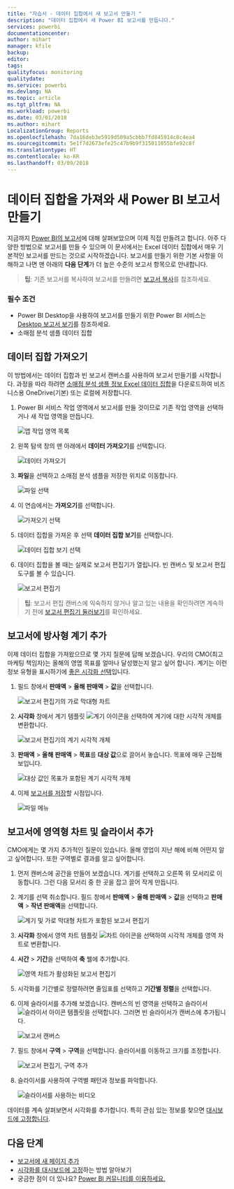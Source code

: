 ```yaml
---
title: "자습서 - 데이터 집합에서 새 보고서 만들기 "
description: "데이터 집합에서 새 Power BI 보고서를 만듭니다."
services: powerbi
documentationcenter: 
author: mihart
manager: kfile
backup: 
editor: 
tags: 
qualityfocus: monitoring
qualitydate: 
ms.service: powerbi
ms.devlang: NA
ms.topic: article
ms.tgt_pltfrm: NA
ms.workload: powerbi
ms.date: 03/01/2018
ms.author: mihart
LocalizationGroup: Reports
ms.openlocfilehash: 7da16deb3e5919d509a5cbbb7fd845914c8c4ea4
ms.sourcegitcommit: 5e1f7d2673efe25c47b9b9f315011055bfe92c8f
ms.translationtype: HT
ms.contentlocale: ko-KR
ms.lasthandoff: 03/09/2018
---
```

# <a name="create-a-new-power-bi-report-by-importing-a-dataset"></a>데이터 집합을 가져와 새 Power BI 보고서 만들기
지금까지 [Power BI의 보고서](service-reports.md)에 대해 살펴보았으며 이제 직접 만들려고 합니다. 아주 다양한 방법으로 보고서를 만들 수 있으며 이 문서에서는 Excel 데이터 집합에서 매우 기본적인 보고서를 만드는 것으로 시작하겠습니다. 보고서를 만들기 위한 기본 사항을 이해하고 나면 맨 아래의 **다음 단계**가 더 높은 수준의 보고서 항목으로 안내합니다.  

> **팁**: 기존 보고서를 복사하여 보고서를 만들려면 [보고서 복사](power-bi-report-copy.md)를 참조하세요.
> 
### <a name="prerequisites"></a>필수 조건
- Power BI Desktop을 사용하여 보고서를 만들기 위한 Power BI 서비스는 [Desktop 보고서 보기](desktop-report-view.md)를 참조하세요.   
- 소매점 분석 샘플 데이터 집합

## <a name="import-the-dataset"></a>데이터 집합 가져오기
이 방법에서는 데이터 집합과 빈 보고서 캔버스를 사용하여 보고서 만들기를 시작합니다. 과정을 따라 하려면 [소매점 분석 샘플 정보 Excel 데이터 집합](http://go.microsoft.com/fwlink/?LinkId=529778)을 다운로드하여 비즈니스용 OneDrive(기본) 또는 로컬에 저장합니다.

1. Power BI 서비스 작업 영역에서 보고서를 만들 것이므로 기존 작업 영역을 선택하거나 새 작업 영역을 만듭니다.
   
   ![앱 작업 영역 목록](media/service-report-create-new/power-bi-workspaces2.png)
2. 왼쪽 탐색 창의 맨 아래에서 **데이터 가져오기**를 선택합니다.
   
   ![데이터 가져오기](media/service-report-create-new/power-bi-get-data3.png)
3. **파일**을 선택하고 소매점 분석 샘플을 저장한 위치로 이동합니다.
   
    ![파일 선택](media/service-report-create-new/power-bi-select-files.png)
4. 이 연습에서는 **가져오기**를 선택합니다.
   
   ![가져오기 선택](media/service-report-create-new/power-bi-import.png)
5. 데이터 집합을 가져온 후 선택 **데이터 집합 보기**를 선택합니다.
   
   ![데이터 집합 보기 선택](media/service-report-create-new/power-bi-view-dataset.png)
6. 데이터 집합을 볼 때는 실제로 보고서 편집기가 열립니다.  빈 캔버스 및 보고서 편집 도구를 볼 수 있습니다.
   
   ![보고서 편집기](media/service-report-create-new/power-bi-blank-report.png)

> **팁**: 보고서 편집 캔버스에 익숙하지 않거나 알고 있는 내용을 확인하려면 계속하기 전에 [보고서 편집기 둘러보기](service-the-report-editor-take-a-tour.md)를 확인하세요.
> 
> 

## <a name="add-a-radial-gauge-to-the-report"></a>보고서에 방사형 계기 추가
이제 데이터 집합을 가져왔으므로 몇 가지 질문에 답해 보겠습니다.  우리의 CMO(최고 마케팅 책임자)는 올해의 영엽 목표를 얼마나 달성했는지 알고 싶어 합니다. 계기는 이런 정보 유형을 표시하기에 [좋은 시각화 선택](power-bi-report-visualizations.md)입니다.

1. 필드 창에서 **판매액** > **올해 판매액** > **값**을 선택합니다.
   
    ![보고서 편집기의 가로 막대형 차트](media/service-report-create-new/power-bi-report-step1.png)
2. **시각화** 창에서 계기 템플릿 ![계기 아이콘](media/service-report-create-new/powerbi-gauge-icon.png)을 선택하여 계기에 대한 시각적 개체를 변환합니다.
   
    ![보고서 편집기의 계기 시각적 개체](media/service-report-create-new/power-bi-report-step2.png)
3. **판매액** > **올해 판매액** > **목표**를 **대상 값**으로 끌어서 놓습니다. 목표에 매우 근접해 보입니다.
   
    ![대상 값인 목표가 포함된 계기 시각적 개체](media/service-report-create-new/power-bi-report-step3.png)
4. 이제 [보고서를 저장](service-report-save.md)할 시점입니다.
   
   ![파일 메뉴](media/service-report-create-new/powerbi-save.png)

## <a name="add-an-area-chart-and-slicer-to-the-report"></a>보고서에 영역형 차트 및 슬라이서 추가
CMO에게는 몇 가지 추가적인 질문이 있습니다. 올해 영업이 지난 해에 비해 어떤지 알고 싶어합니다. 또한 구역별로 결과를 알고 싶어합니다.

1. 먼저 캔버스에 공간을 만들어 보겠습니다. 계기를 선택하고 오른쪽 위 모서리로 이동합니다. 그런 다음 모서리 중 한 곳을 잡고 끌어 작게 만듭니다.
2. 계기를 선택 취소합니다. 필드 창에서 **판매액** > **올해 판매액** > **값**을 선택하고 **판매액** > **작년 판매액**을 선택합니다.
   
    ![계기 및 가로 막대형 차트가 포함된 보고서 편집기](media/service-report-create-new/power-bi-report-step4.png)
3. **시각화** 창에서 영역 차트 템플릿 ![차트 아이콘](media/service-report-create-new/power-bi-areachart-icon.png)을 선택하여 시각적 개체를 영역 차트로 변환합니다.
4. **시간** > **기간**을 선택하여 **축** 웰에 추가합니다.
   
    ![영역 차트가 활성화된 보고서 편집기](media/service-report-create-new/power-bi-report-step5.png)
5. 시각화를 기간별로 정렬하려면 줄임표를 선택하고 **기간별 정렬**을 선택합니다.
6. 이제 슬라이서를 추가해 보겠습니다. 캔버스의 빈 영역을 선택하고 슬라이서 ![슬라이서 아이콘](media/service-report-create-new/power-bi-slicer-icon.png)    템플릿을 선택합니다. 그러면 빈 슬라이서가 캔버스에 추가됩니다.
   
    ![보고서 캔버스](media/service-report-create-new/power-bi-report-step6.png)    
7. 필드 창에서 **구역** > **구역**을 선택합니다. 슬라이서를 이동하고 크기를 조정합니다.
   
    ![보고서 편집기, 구역 추가](media/service-report-create-new/power-bi-report-step7.png)  
8. 슬라이서를 사용하여 구역별 패턴과 정보를 파악합니다.
   
   ![슬라이서를 사용하는 비디오](media/service-report-create-new/power-bi-slicer-video2.gif)  

데이터를 계속 살펴보면서 시각화를 추가합니다. 특히 관심 있는 정보를 찾으면 [대시보드에 고정합니다](service-dashboard-pin-tile-from-report.md).

## <a name="next-steps"></a>다음 단계
* [보고서에 새 페이지 추가](power-bi-report-add-page.md)  
* [시각화를 대시보드에 고정](service-dashboard-pin-tile-from-report.md)하는 방법 알아보기   
* 궁금한 점이 더 있나요? [Power BI 커뮤니티를 이용하세요.](http://community.powerbi.com/)

